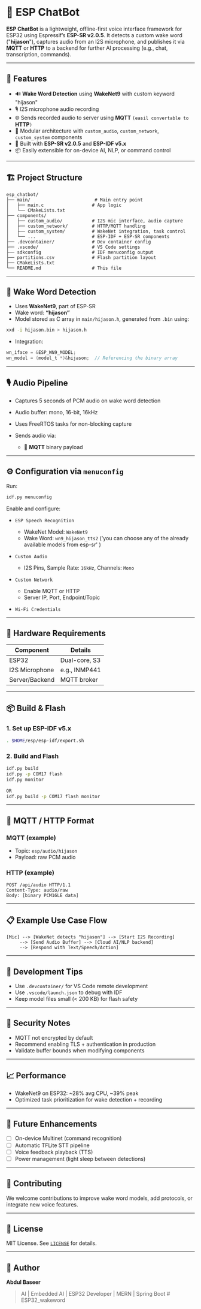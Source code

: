 # 🧠 ESP ChatBot

**ESP ChatBot** is a lightweight, offline-first voice interface framework for ESP32 using Espressif’s **ESP-SR v2.0.5**. It detects a custom wake word ("**hijason**"), captures audio from an I2S microphone, and publishes it via **MQTT** or **HTTP** to a backend for further AI processing (e.g., chat, transcription, commands).

---

## 🚀 Features

* 🔊 **Wake Word Detection** using **WakeNet9** with custom keyword "hijason"
* 🎙️ I2S microphone audio recording
* 🌐 Sends recorded audio to server using **MQTT** `(easil convertable to `**HTTP**`)`
* 🧩 Modular architecture with `custom_audio`, `custom_network`, `custom_system` components
* 🧠 Built with **ESP-SR v2.0.5** and **ESP-IDF v5.x**
* 📦 Easily extensible for on-device AI, NLP, or command control

---

## 🏗️ Project Structure

```
esp_chatbot/
├── main/                        # Main entry point
│   ├── main.c                  # App logic
│   └── CMakeLists.txt
├── components/
│   ├── custom_audio/           # I2S mic interface, audio capture
│   ├── custom_network/         # HTTP/MQTT handling
│   ├── custom_system/          # WakeNet integration, task control
│   └── ...                     # ESP-IDF + ESP-SR components
├── .devcontainer/              # Dev container config
├── .vscode/                    # VS Code settings
├── sdkconfig                   # IDF menuconfig output
├── partitions.csv              # Flash partition layout
├── CMakeLists.txt
└── README.md                   # This file
```

---

## 🧠 Wake Word Detection

* Uses **WakeNet9**, part of ESP-SR
* Wake word: **“hijason”**
* Model stored as C array in `main/hijason.h`, generated from `.bin` using:

```bash
xxd -i hijason.bin > hijason.h
```

* Integration:

```c
wn_iface = &ESP_WN9_MODEL;
wn_model = (model_t *)&hijason;  // Referencing the binary array
```

---

## 🎙️ Audio Pipeline

* Captures 5 seconds of PCM audio on wake word detection
* Audio buffer: mono, 16-bit, 16kHz
* Uses FreeRTOS tasks for non-blocking capture
* Sends audio via:

  * 📨 **MQTT** binary payload

---

## ⚙️ Configuration via `menuconfig`

Run:

```bash
idf.py menuconfig
```

Enable and configure:

* `ESP Speech Recognition`

  * WakeNet Model: `WakeNet9`
  * Wake Word: `wn9_hijason_tts2` ('you can choose any of the already available models from esp-sr' )
* `Custom Audio`

  * I2S Pins, Sample Rate: `16kHz`, Channels: `Mono`
* `Custom Network`

  * Enable MQTT or HTTP
  * Server IP, Port, Endpoint/Topic
* `Wi-Fi Credentials`

---

## 🔌 Hardware Requirements

| Component      | Details                      |
| -------------- | ---------------------------- |
| ESP32          | Dual-core, S3            |
| I2S Microphone | e.g., INMP441                |
| Server/Backend | MQTT broker |

---

## 📦 Build & Flash

### 1. Set up ESP-IDF v5.x

```bash
. $HOME/esp/esp-idf/export.sh
```

### 2. Build and Flash

```bash
idf.py build
idf.py -p COM17 flash  
idf.py monitor 
 
OR 
idf.py build -p COM17 flash monitor 
```

---

## 📡 MQTT / HTTP Format

### MQTT (example)

* Topic: `esp/audio/hijason`
* Payload: raw PCM audio

### HTTP (example)

```http
POST /api/audio HTTP/1.1
Content-Type: audio/raw
Body: [binary PCM16LE data]
```

---

## 📋 Example Use Case Flow

```
[Mic] --> [WakeNet detects "hijason"] --> [Start I2S Recording]
     --> [Send Audio Buffer] --> [Cloud AI/NLP backend]
     --> [Respond with Text/Speech/Action]
```

---

## 🧰 Development Tips

* Use `.devcontainer/` for VS Code remote development
* Use `.vscode/launch.json` to debug with IDF
* Keep model files small (< 200 KB) for flash safety

---

## 🔐 Security Notes

* MQTT not encrypted by default
* Recommend enabling TLS + authentication in production
* Validate buffer bounds when modifying components

---

## 📈 Performance

* WakeNet9 on ESP32: \~28% avg CPU, \~39% peak
* Optimized task prioritization for wake detection + recording
---

## 🔮 Future Enhancements

* [ ] On-device Multinet (command recognition)
* [ ] Automatic TFLite STT pipeline
* [ ] Voice feedback playback (TTS)
* [ ] Power management (light sleep between detections)

---

## 🤝 Contributing

We welcome contributions to improve wake word models, add protocols, or integrate new voice features.

---

## 📄 License

MIT License. See [`LICENSE`](./LICENSE) for details.

---

## 👤 Author

**Abdul Baseer**

> AI | Embedded AI | ESP32 Developer | MERN | Spring Boot
#   E S P 3 2 _ w a k e w o r d  
 